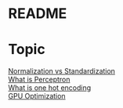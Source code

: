 # README


# Topic
[Normalization vs Standardization](https://medium.com/@meritshot/standardization-v-s-normalization-6f93225fbd84)  
[What is Perceptron](https://github.com/rudevico/Gachon-AISTUDY/blob/main/Topic/What%20is%20Perceptron.md)  
[What is one hot encoding](https://youtu.be/g6ZJKSGYxlM)  
[GPU Optimization](https://ainote.tistory.com/14)
